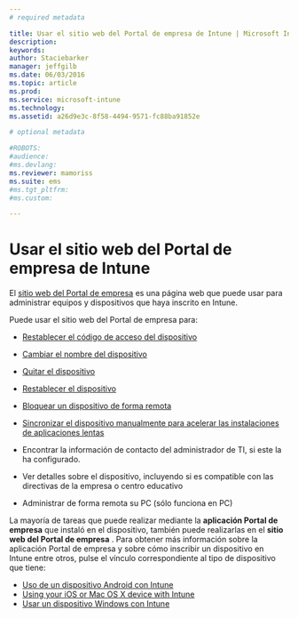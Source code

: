 ```yaml
---
# required metadata

title: Usar el sitio web del Portal de empresa de Intune | Microsoft Intune
description:
keywords:
author: Staciebarker
manager: jeffgilb
ms.date: 06/03/2016
ms.topic: article
ms.prod:
ms.service: microsoft-intune
ms.technology:
ms.assetid: a26d9e3c-8f58-4494-9571-fc88ba91852e

# optional metadata

#ROBOTS:
#audience:
#ms.devlang:
ms.reviewer: mamoriss
ms.suite: ems
#ms.tgt_pltfrm:
#ms.custom:

---
```


# Usar el sitio web del Portal de empresa de Intune
El [sitio web del Portal de empresa](http://portal.manage.microsoft.com) es una página web que puede usar para administrar equipos y dispositivos que haya inscrito en Intune.

Puede usar el sitio web del Portal de empresa para:

-   [Restablecer el código de acceso del dispositivo](reset-your-passcode-cpwebsite.md)

-   [Cambiar el nombre del dispositivo](rename-your-device-cpwebsite.md)

-   [Quitar el dispositivo](remove-your-device-cpwebsite.md)

-   [Restablecer el dispositivo](reset-your-device-cpwebsite.md)

-   [Bloquear un dispositivo de forma remota](remote-lock-your-device-cpwebsite.md)

-   [Sincronizar el dispositivo manualmente para acelerar las instalaciones de aplicaciones lentas](sync-your-device-manually-cpwebsite.md)

-   Encontrar la información de contacto del administrador de TI, si este la ha configurado. 

-   Ver detalles sobre el dispositivo, incluyendo si es compatible con las directivas de la empresa o centro educativo

-   Administrar de forma remota su PC (sólo funciona en PC)

La mayoría de tareas que puede realizar mediante la **aplicación Portal de empresa** que instaló en el dispositivo, también puede realizarlas en el **sitio web del Portal de empresa** . Para obtener más información sobre la aplicación Portal de empresa y sobre cómo inscribir un dispositivo en Intune entre otros, pulse el vínculo correspondiente al tipo de dispositivo que tiene:

- [Uso de un dispositivo Android con Intune](using-your-android-device-with-intune.md)
- [Using your iOS or Mac OS X device with Intune](using-your-ios-or-mac-os-x-device-with-intune.md)
- [Usar un dispositivo Windows con Intune](using-your-windows-device-with-intune.md)


<!--HONumber=Jun16_HO2-->


